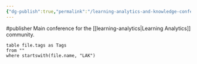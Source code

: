 ```yaml
---
{"dg-publish":true,"permalink":"/learning-analytics-and-knowledge-conference/"}
---
```


#publisher 
Main conference for the [[learning-analytics\|Learning Analytics]] community. 

``` dataview
table file.tags as Tags
from ""
where startswith(file.name, "LAK")
```